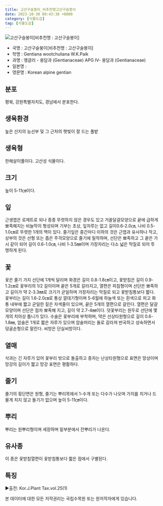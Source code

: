 ```yaml
---
title: 고산구슬붕이_비추천명고산구슬봉이
date: 2023-10-30 00:43:38 +0800
category: [식물도감]
tag: [식물도감]
---
```




![고산구슬붕이[비추천명 : 고산구슬봉이]](/fileUpload/plants/basic/Gentianaceae/Gentiana/7673/1_th2.JPG)
- 국명 : 고산구슬붕이[비추천명 : 고산구슬봉이]
- 학명 : Gentiana wootchuliana W.K.Paik
- 과명 : 앵글러 - 용담과 (Gentianaceae) APG Ⅳ- 용담과 (Gentianaceae)
- 일본명 : 
- 영문명 : Korean alpine gentian


## 분포
평북, 강원특별자치도, 경남에서 분포한다.
## 생육환경
높은 산지의 능선부 및 그 근처의 햇빛이 잘 드는 풀밭
## 생육형
한해살이풀이다. 고산성 식물이다.
## 크기
높이 5-11㎝이다.
## 잎
근생엽은 로제트로 되나 종종 뚜렷하지 않은 경우도 있고 거꿀달걀모양으로 끝에 급하게 뾰족해지는 비늘막이 형성되며 기부는 초상, 잎자루는 없고 길이0.6-2.0㎝, 나비 0.5-1.0㎝로 뚜렷한 1개의 맥이 있다.  줄기잎은 중간마디 이하의 것은 근엽과 유사하나 작고, 상부의 것은 선형 또는 좁은 주걱모양으로 줄기에 밀착하며, 선단은 뾰족하고 그 끝은 가시 같이 되어 길이 0.6-1.0㎝, 나비 1-3.5㎜이며 가장자리는 다소 넓은 막질로 되어 투명하게 된다.
## 꽃
꽃은 줄기 가지 선단에 1개씩 달리며 화경은 길이 0.8-1.8㎝이고, 꽃받침은 길이 0.9-1.2㎝로 꽃부리의 1/2 길이이며 끝은 5개로 갈라지고, 열편은 피침형이며 선단은 뾰족하고 길이가 약 2-3.3㎜로 크기가 균일하며 가장자리는 막질로 되고 꽃받침통보다 짧다.  꽃부리는 길이 1.6-2.0㎝로 통상 깔데기형이며 5-6월에 하늘색 또는 흰색으로 피고 화통 내부에 짧고 균일한 짙은 자색줄이 있으며, 끝은 5개의 열편으로 갈린다. 열편은 달걀모양이며 선단은 점차 뾰족해 지고, 길이 약 2.7-4㎜이다. 덧꽃부리는 원두로 선단에 몇 개의 치아상 톱니가 있다. 수술은 꽃부리에 부착하며, 약은 선상타원형으로 길이 0.6-1.8㎜, 암술은 1개로 짧은 자루가 있으며 암술머리는 둘로 갈라져 반곡하고 성숙하면서 덩굴손형으로 말린다. 씨방은 단실씨방이다. 
## 열매
삭과는 긴 자루가 있어 꽃부리 밖으로 돌출하고 종자는 난상타원형으로 표면은 망상이며 망강의 길이가 짧고 망강 표면은 평활하다.
## 줄기
줄기의 횡단면은 원형, 줄기는 뿌리목에서 1-수개 또는 다수가 나오며 가지를 치거나 드물게 치지 않고 돌기가 없으며 높이 5-11㎝이다.
## 뿌리
뿌리는 원뿌리형이며 세장하며 밑부분에서 잔뿌리가 나온다.
## 유사종
이 종은 꽃받침열편이 꽃받침통보다 짧은 점에서 구별된다.
## 특징
▶출전: Kor.J.Plant Tax.vol.25(1)






본 데이터에 대한 모든 저작권리는 국립수목원 또는 원저작자에게 있습니다.
